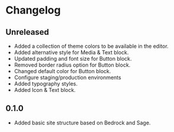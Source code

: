 # Changelog

## Unreleased

- Added a collection of theme colors to be available in the editor.
- Added alternative style for Media & Text block.
- Updated padding and font size for Button block.
- Removed border radius option for Button block.
- Changed default color for Button block.
- Configure staging/production environments
- Added typography styles.
- Added Icon & Text block.

## 0.1.0

- Added basic site structure based on Bedrock and Sage.
